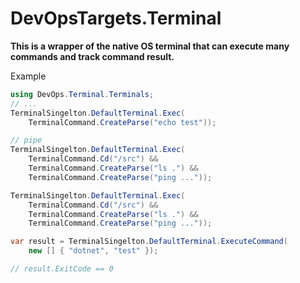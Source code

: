# DevOpsTargets.Terminal

**This is a wrapper of the native OS terminal that can execute many commands and track command result.**

Example
```csharp
using DevOps.Terminal.Terminals;
// ...
TerminalSingelton.DefaultTerminal.Exec(
	TerminalCommand.CreateParse("echo test"));

// pipe
TerminalSingelton.DefaultTerminal.Exec(
	TerminalCommand.Cd("/src") &&
	TerminalCommand.CreateParse("ls .") &&
	TerminalCommand.CreateParse("ping ..."));

TerminalSingelton.DefaultTerminal.Exec(
	TerminalCommand.Cd("/src") &&
	TerminalCommand.CreateParse("ls .") &&
	TerminalCommand.CreateParse("ping ..."));

var result = TerminalSingelton.DefaultTerminal.ExecuteCommand(
	new [] { "dotnet", "test" });

// result.ExitCode == 0
```
